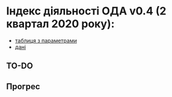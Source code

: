 # Індекс діяльності ОДА v0.4 (2 квартал 2020 року): 

* [таблиця з параметрами](https://docs.google.com/spreadsheets/d/1MDgndmp2xp3RTtDSeLE5GdrEVBvepA58goPoJ3FkKDM/edit?usp=sharing)
* [дані]()

## TO-DO


## Прогрес